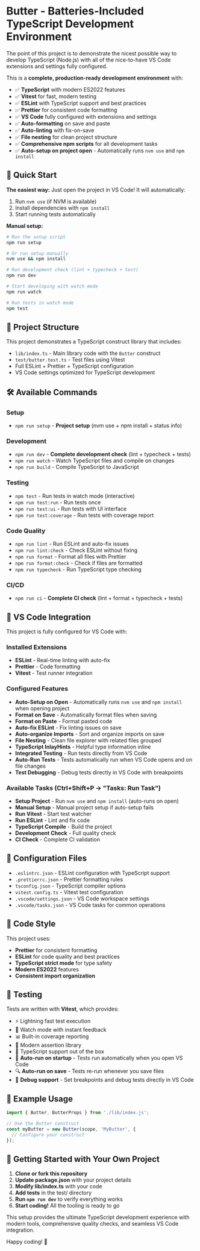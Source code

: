 # Butter - Batteries-Included TypeScript Development Environment

The point of this project is to demonstrate the nicest possible way to develop TypeScript (Node.js) with all of the nice-to-have VS Code extensions and settings fully configured.

This is a **complete, production-ready development environment** with:

- ✅ **TypeScript** with modern ES2022 features
- ✅ **Vitest** for fast, modern testing
- ✅ **ESLint** with TypeScript support and best practices
- ✅ **Prettier** for consistent code formatting
- ✅ **VS Code** fully configured with extensions and settings
- ✅ **Auto-formatting** on save and paste
- ✅ **Auto-linting** with fix-on-save
- ✅ **File nesting** for clean project structure
- ✅ **Comprehensive npm scripts** for all development tasks
- ✅ **Auto-setup on project open** - Automatically runs `nvm use` and `npm install`

## 🚀 Quick Start

**The easiest way:** Just open the project in VS Code! It will automatically:

1. Run `nvm use` (if NVM is available)
2. Install dependencies with `npm install`
3. Start running tests automatically

**Manual setup:**

```bash
# Run the setup script
npm run setup

# Or run setup manually
nvm use && npm install

# Run development check (lint + typecheck + test)
npm run dev

# Start developing with watch mode
npm run watch

# Run tests in watch mode
npm test
```

## 📁 Project Structure

This project demonstrates a TypeScript construct library that includes:

- `lib/index.ts` - Main library code with the `Butter` construct
- `test/butter.test.ts` - Test files using Vitest
- Full ESLint + Prettier + TypeScript configuration
- VS Code settings optimized for TypeScript development

## 🛠 Available Commands

### Setup

- `npm run setup` - **Project setup** (nvm use + npm install + status info)

### Development

- `npm run dev` - **Complete development check** (lint + typecheck + tests)
- `npm run watch` - Watch TypeScript files and compile on changes
- `npm run build` - Compile TypeScript to JavaScript

### Testing

- `npm test` - Run tests in watch mode (interactive)
- `npm run test:run` - Run tests once
- `npm run test:ui` - Run tests with UI interface
- `npm run test:coverage` - Run tests with coverage report

### Code Quality

- `npm run lint` - Run ESLint and auto-fix issues
- `npm run lint:check` - Check ESLint without fixing
- `npm run format` - Format all files with Prettier
- `npm run format:check` - Check if files are formatted
- `npm run typecheck` - Run TypeScript type checking

### CI/CD

- `npm run ci` - **Complete CI check** (lint + format + typecheck + tests)

## 🎯 VS Code Integration

This project is fully configured for VS Code with:

### Installed Extensions

- **ESLint** - Real-time linting with auto-fix
- **Prettier** - Code formatting
- **Vitest** - Test runner integration

### Configured Features

- **Auto-Setup on Open** - Automatically runs `nvm use` and `npm install` when opening project
- **Format on Save** - Automatically format files when saving
- **Format on Paste** - Format pasted code
- **Auto-fix ESLint** - Fix linting issues on save
- **Auto-organize Imports** - Sort and organize imports on save
- **File Nesting** - Clean file explorer with related files grouped
- **TypeScript InlayHints** - Helpful type information inline
- **Integrated Testing** - Run tests directly from VS Code
- **Auto-Run Tests** - Tests automatically run when VS Code opens and on file changes
- **Test Debugging** - Debug tests directly in VS Code with breakpoints

### Available Tasks (Ctrl+Shift+P → "Tasks: Run Task")

- **Setup Project** - Run `nvm use` and `npm install` (auto-runs on open)
- **Manual Setup** - Manual project setup if auto-setup fails
- **Run Vitest** - Start test watcher
- **Run ESLint** - Lint and fix code
- **TypeScript Compile** - Build the project
- **Development Check** - Full quality check
- **CI Check** - Complete CI validation

## 🔧 Configuration Files

- `.eslintrc.json` - ESLint configuration with TypeScript support
- `.prettierrc.json` - Prettier formatting rules
- `tsconfig.json` - TypeScript compiler options
- `vitest.config.ts` - Vitest test configuration
- `.vscode/settings.json` - VS Code workspace settings
- `.vscode/tasks.json` - VS Code tasks for common operations

## 🎨 Code Style

This project uses:

- **Prettier** for consistent formatting
- **ESLint** for code quality and best practices
- **TypeScript strict mode** for type safety
- **Modern ES2022** features
- **Consistent import organization**

## 🧪 Testing

Tests are written with **Vitest**, which provides:

- ⚡ Lightning fast test execution
- 🔄 Watch mode with instant feedback
- 📊 Built-in coverage reporting
- 🎯 Modern assertion library
- 🔧 TypeScript support out of the box
- 🚀 **Auto-run on startup** - Tests run automatically when you open VS Code
- 🔍 **Auto-run on save** - Tests re-run whenever you save files
- 🐛 **Debug support** - Set breakpoints and debug tests directly in VS Code

## 📝 Example Usage

```typescript
import { Butter, ButterProps } from './lib/index.js';

// Use the Butter construct
const myButter = new Butter(scope, 'MyButter', {
  // Configure your construct
});
```

## 🚀 Getting Started with Your Own Project

1. **Clone or fork this repository**
2. **Update package.json** with your project details
3. **Modify lib/index.ts** with your code
4. **Add tests** in the test/ directory
5. **Run `npm run dev`** to verify everything works
6. **Start coding!** All the tooling is ready to go

This setup provides the ultimate TypeScript development experience with modern tools, comprehensive quality checks, and seamless VS Code integration.

Happy coding! 🎉
